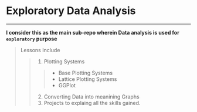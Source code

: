 # Exploratory Data Analysis
---------------------------

**I consider this as the main sub-repo wherein Data analysis is used for `exploratory` purpose**

>Lessons Include
>> 1. Plotting Systems
>>> - Base Plotting Systems
>>> - Lattice Plotting Systems
>>> - GGPlot
>> 2. Converting Data into meanining Graphs
>> 3. Projects to explaing all the skills gained.